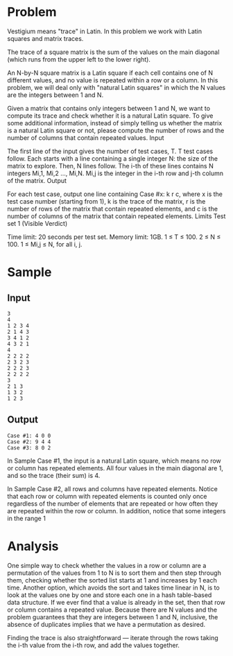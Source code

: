# Problem

Vestigium means "trace" in Latin. In this problem we work with Latin squares and matrix traces.

The trace of a square matrix is the sum of the values on the main diagonal (which runs from the upper left to the lower right).

An N-by-N square matrix is a Latin square if each cell contains one of N different values, and no value is repeated within a row or a column. In this problem, we will deal only with "natural Latin squares" in which the N values are the integers between 1 and N.

Given a matrix that contains only integers between 1 and N, we want to compute its trace and check whether it is a natural Latin square. To give some additional information, instead of simply telling us whether the matrix is a natural Latin square or not, please compute the number of rows and the number of columns that contain repeated values.
Input

The first line of the input gives the number of test cases, T. T test cases follow. Each starts with a line containing a single integer N: the size of the matrix to explore. Then, N lines follow. The i-th of these lines contains N integers Mi,1, Mi,2 ..., Mi,N. Mi,j is the integer in the i-th row and j-th column of the matrix.
Output

For each test case, output one line containing Case #x: k r c, where x is the test case number (starting from 1), k is the trace of the matrix, r is the number of rows of the matrix that contain repeated elements, and c is the number of columns of the matrix that contain repeated elements.
Limits
Test set 1 (Visible Verdict)

Time limit: 20 seconds per test set.
Memory limit: 1GB.
1 ≤ T ≤ 100.
2 ≤ N ≤ 100.
1 ≤ Mi,j ≤ N, for all i, j.

# Sample

## Input
```
3
4
1 2 3 4
2 1 4 3
3 4 1 2
4 3 2 1
4
2 2 2 2
2 3 2 3
2 2 2 3
2 2 2 2
3
2 1 3
1 3 2
1 2 3
```

## Output	
```
Case #1: 4 0 0
Case #2: 9 4 4
Case #3: 8 0 2
```
  

In Sample Case #1, the input is a natural Latin square, which means no row or column has repeated elements. All four values in the main diagonal are 1, and so the trace (their sum) is 4.

In Sample Case #2, all rows and columns have repeated elements. Notice that each row or column with repeated elements is counted only once regardless of the number of elements that are repeated or how often they are repeated within the row or column. In addition, notice that some integers in the range 1


# Analysis

One simple way to check whether the values in a row or column are a permutation of the values from 1 to N is to sort them and then step through them, checking whether the sorted list starts at 1 and increases by 1 each time. Another option, which avoids the sort and takes time linear in N, is to look at the values one by one and store each one in a hash table-based data structure. If we ever find that a value is already in the set, then that row or column contains a repeated value. Because there are N values and the problem guarantees that they are integers between 1 and N, inclusive, the absence of duplicates implies that we have a permutation as desired.

Finding the trace is also straightforward — iterate through the rows taking the i-th value from the i-th row, and add the values together.
